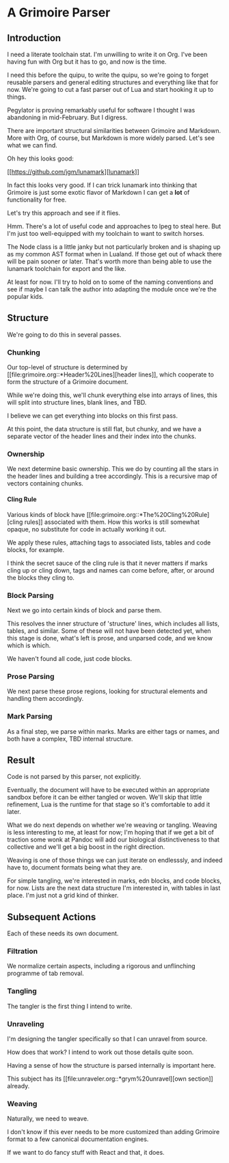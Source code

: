 # A Grimoire Parser

## Introduction

I need a literate toolchain stat. I'm unwilling to write it on
Org. I've been having fun with Org but it has to go, and now is
the time.


I need this before the quipu, to write the quipu, so we're going to
forget reusable parsers and general editing structures and everything
like that for now. We're going to cut a fast parser out of Lua and
start hooking it up to things.


Pegylator is proving remarkably useful for software I thought I was
abandoning in mid-February. But I digress.


There are important structural similarities between Grimoire and Markdown.
More with Org, of course, but Markdown is more widely parsed. Let's see
what we can find.


Oh hey this looks good:


[[https://github.com/jgm/lunamark][lunamark]]


In fact this looks very good. If I can trick lunamark into thinking that
Grimoire is just some exotic flavor of Markdown I can get a **lot** of
functionality for free.


Let's try this approach and see if it flies.


Hmm. There's a lot of useful code and approaches to lpeg to steal here.
But I'm just too well-equipped with my toolchain to want to switch horses.


The Node class is a little janky but not particularly broken and is shaping
up as my common AST format when in Lualand. If those get out of whack there will
be pain sooner or later. That's worth more than being able to use the lunamark
toolchain for export and the like.


At least for now. I'll try to hold on to some of the naming conventions and see
if maybe I can talk the author into adapting the module once we're the popular
kids.

## Structure

We're going to do this in several passes.

### Chunking

Our top-level of structure is determined by [[file:grimoire.org::*Header%20Lines][header lines]], which
cooperate to form the structure of a Grimoire document.


While we're doing this, we'll chunk everything else into arrays
of lines, this will split into structure lines, blank lines,
and TBD.


I believe we can get everything into blocks on this first pass.


At this point, the data structure is still flat, but chunky, and
we have a separate vector of the header lines and their index
into the chunks.

### Ownership

We next determine basic ownership. This we do by counting all the stars
in the header lines and building a tree accordingly. This is a
recursive map of vectors containing chunks.

#### Cling Rule

Various kinds of block have [[file:grimoire.org::*The%20Cling%20Rule][cling rules]] associated with them. How this
works is still somewhat opaque, no substitute for code in actually
working it out.


We apply these rules, attaching tags to associated lists, tables and
code blocks, for example.


I think the secret sauce of the cling rule is that it never matters if
marks cling up or cling down, tags and names can come before, after, or
around the blocks they cling to.

### Block Parsing

Next we go into certain kinds of block and parse them.


This resolves the inner structure of 'structure' lines, which includes
all lists, tables, and similar. Some of these will not have been detected
yet, when this stage is done, what's left is prose, and unparsed code,
and we know which is which.


We haven't found all code, just code blocks.

### Prose Parsing

We next parse these prose regions, looking for structural elements and
handling them accordingly.

### Mark Parsing

As a final step, we parse within marks. Marks are either tags or names,
and both have a complex, TBD internal structure.

## Result

Code is not parsed by this parser, not explicitly.


Eventually, the document will have to be executed within an appropriate
sandbox before it can be either tangled or woven. We'll skip that little
refinement, Lua is the runtime for that stage so it's comfortable to add
it later.


What we do next depends on whether we're weaving or tangling. Weaving
is less interesting to me, at least for now; I'm hoping that if we get a
bit of traction some wonk at Pandoc will add our biological distinctiveness
to that collective and we'll get a big boost in the right direction.


Weaving is one of those things we can just iterate on endlesssly, and indeed
have to, document formats being what they are.


For simple tangling, we're interested in marks, edn blocks, and code blocks,
for now. Lists are the next data structure I'm interested in, with tables in
last place. I'm just not a grid kind of thinker.



## Subsequent Actions

Each of these needs its own document.

### Filtration

We normalize certain aspects, including a rigorous and unflinching programme of tab removal.

### Tangling

The tangler is the first thing I intend to write.

### Unraveling

I'm designing the tangler specifically so that I can unravel from source.


How does that work? I intend to work out those details quite soon.


Having a sense of how the structure is parsed internally is important here.


This subject has its [[file:unraveler.org::*grym%20unravel][own section]] already.

### Weaving

Naturally, we need to weave.


I don't know if this ever needs to be more customized than adding Grimoire
format to a few canonical documentation engines.


If we want to do fancy stuff with React and that, it does.

